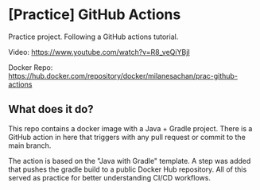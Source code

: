 # \[Practice] GitHub Actions
Practice project. Following a GitHub actions tutorial.

Video: https://www.youtube.com/watch?v=R8_veQiYBjI 

Docker Repo: https://hub.docker.com/repository/docker/milanesachan/prac-github-actions

## What does it do?

This repo contains a docker image with a Java + Gradle project. There is a GitHub action in here that triggers with any pull request or commit to the main branch. 

The action is based on the "Java with Gradle" template. A step was added that pushes the gradle build to a public Docker Hub repository. All of this served as practice for better understanding CI/CD workflows.
